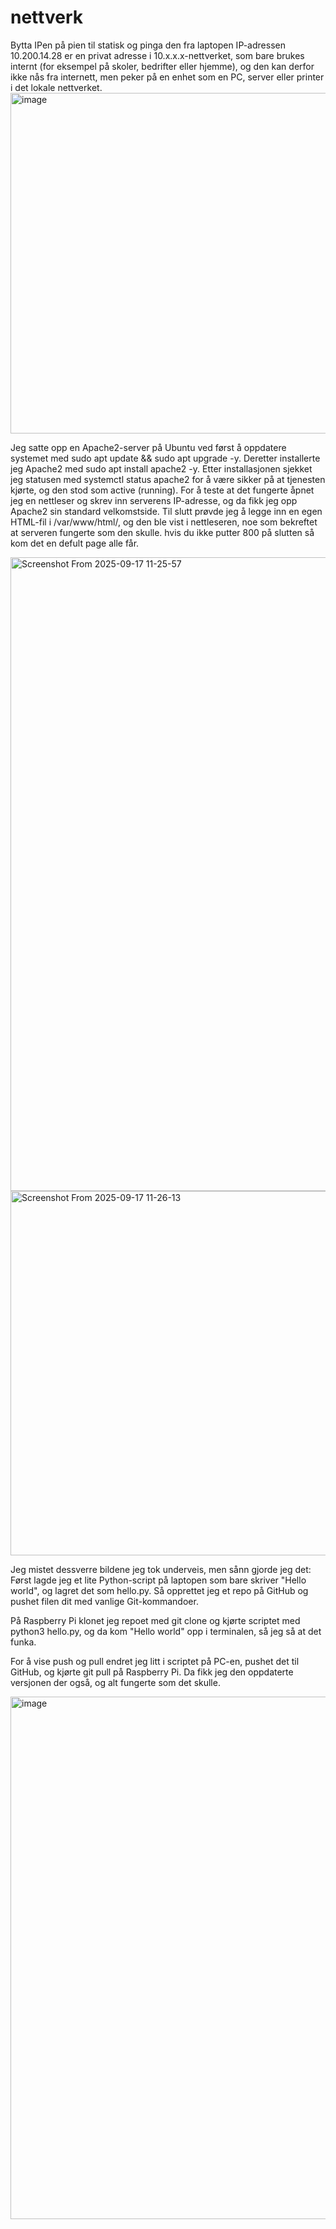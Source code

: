 # nettverk

Bytta IPen på pien til statisk og pinga den fra laptopen
IP-adressen 10.200.14.28 er en privat adresse i 10.x.x.x-nettverket, som bare brukes internt (for eksempel på skoler, bedrifter eller hjemme), og den kan derfor ikke nås fra internett, men peker på en enhet som en PC, server eller printer i det lokale nettverket.
<img width="945" height="545" alt="image" src="https://github.com/user-attachments/assets/922125f8-1c82-442c-b4cd-e926d10ecced" />


Jeg satte opp en Apache2-server på Ubuntu ved først å oppdatere systemet med sudo apt update && sudo apt upgrade -y. Deretter installerte jeg Apache2 med sudo apt install apache2 -y. Etter installasjonen sjekket jeg statusen med systemctl status apache2 for å være sikker på at tjenesten kjørte, og den stod som active (running). For å teste at det fungerte åpnet jeg en nettleser og skrev inn serverens IP-adresse, og da fikk jeg opp Apache2 sin standard velkomstside. Til slutt prøvde jeg å legge inn en egen HTML-fil i /var/www/html/, og den ble vist i nettleseren, noe som bekreftet at serveren fungerte som den skulle. hvis du ikke putter 800 på slutten så kom det en defult page alle får.

<img width="1856" height="1014" alt="Screenshot From 2025-09-17 11-25-57" src="https://github.com/user-attachments/assets/e51ca723-7fb4-448c-a48d-3071cae4f34f" />

<img width="826" height="583" alt="Screenshot From 2025-09-17 11-26-13" src="https://github.com/user-attachments/assets/e25f3967-8764-4318-8377-e437c6f6ad41" />


Jeg mistet dessverre bildene jeg tok underveis, men sånn gjorde jeg det: Først lagde jeg et lite Python-script på laptopen som bare skriver "Hello world", og lagret det som hello.py. Så opprettet jeg et repo på GitHub og pushet filen dit med vanlige Git-kommandoer.

På Raspberry Pi klonet jeg repoet med git clone og kjørte scriptet med python3 hello.py, og da kom "Hello world" opp i terminalen, så jeg så at det funka.

For å vise push og pull endret jeg litt i scriptet på PC-en, pushet det til GitHub, og kjørte git pull på Raspberry Pi. Da fikk jeg den oppdaterte versjonen der også, og alt fungerte som det skulle.

<img width="1253" height="836" alt="image" src="https://github.com/user-attachments/assets/1fd4c074-b5d8-49f3-8844-86bebac82800" />



